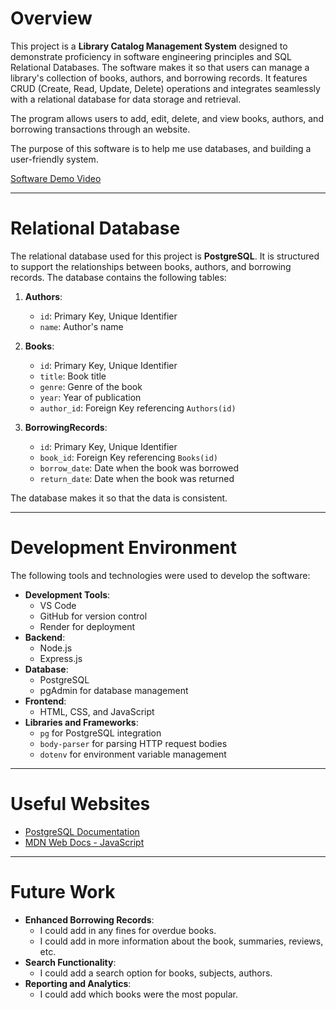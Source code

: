 # Overview

This project is a **Library Catalog Management System** designed to demonstrate proficiency in software engineering principles and SQL Relational Databases. The software makes it so that users can manage a library's collection of books, authors, and borrowing records. It features CRUD (Create, Read, Update, Delete) operations and integrates seamlessly with a relational database for data storage and retrieval.

The program allows users to add, edit, delete, and view books, authors, and borrowing transactions through an website.

The purpose of this software is to help me use databases, and building a user-friendly system.

[Software Demo Video](http://youtube.link.goes.here)

---

# Relational Database

The relational database used for this project is **PostgreSQL**. It is structured to support the relationships between books, authors, and borrowing records. The database contains the following tables:

1. **Authors**:

   - `id`: Primary Key, Unique Identifier
   - `name`: Author's name

2. **Books**:

   - `id`: Primary Key, Unique Identifier
   - `title`: Book title
   - `genre`: Genre of the book
   - `year`: Year of publication
   - `author_id`: Foreign Key referencing `Authors(id)`

3. **BorrowingRecords**:
   - `id`: Primary Key, Unique Identifier
   - `book_id`: Foreign Key referencing `Books(id)`
   - `borrow_date`: Date when the book was borrowed
   - `return_date`: Date when the book was returned

The database makes it so that the data is consistent.

---

# Development Environment

The following tools and technologies were used to develop the software:

- **Development Tools**:
  - VS Code
  - GitHub for version control
  - Render for deployment
- **Backend**:
  - Node.js
  - Express.js
- **Database**:
  - PostgreSQL
  - pgAdmin for database management
- **Frontend**:
  - HTML, CSS, and JavaScript
- **Libraries and Frameworks**:
  - `pg` for PostgreSQL integration
  - `body-parser` for parsing HTTP request bodies
  - `dotenv` for environment variable management

---

# Useful Websites

- [PostgreSQL Documentation](https://www.postgresql.org/docs/)
- [MDN Web Docs - JavaScript](https://developer.mozilla.org/en-US/docs/Web/JavaScript)

---

# Future Work

- **Enhanced Borrowing Records**:
  - I could add in any fines for overdue books.
  - I could add in more information about the book, summaries, reviews, etc.
- **Search Functionality**:
  - I could add a search option for books, subjects, authors.
- **Reporting and Analytics**:
  - I could add which books were the most popular.
